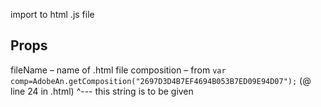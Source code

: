 import to html .js file

## Props
fileName – name of .html file
composition – from `var comp=AdobeAn.getComposition("2697D3D4B7EF4694B053B7ED09E94D07");` (@ line 24 in .html)
                                                             ^--- this string is to be given
